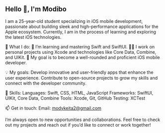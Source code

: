 ## Hello 👋, I'm Modibo


I am a 25-year-old student specializing in iOS mobile development, passionate about building sleek and high-performance applications for the Apple ecosystem. Currently, I am in the process of learning and exploring the latest iOS technologies.

🚀 What I do:
🌱 I’m learning and mastering Swift and SwiftUI.
👨‍💻 I work on personal projects using Xcode and technologies like Core Data, Combine, and UIKit.
🎯 My goal is to become a well-rounded and proficient iOS mobile developer.

💡 My goals:
Develop innovative and user-friendly apps that enhance the user experience.
Contribute to open-source projects to grow my skills and connect with the developer community.

🔧 Skills:
Languages: Swift, CSS, HTML, JavaScript 
Frameworks: SwiftUI, UIKit, Core Data, Combine
Tools: Xcode, Git, GitHub
Testing: XCTest

📫 Get in touch:
Email: modykeita2@gmail.com

I’m always open to new opportunities and collaborations. Feel free to check out my projects and reach out if you’d like to connect or work together!

